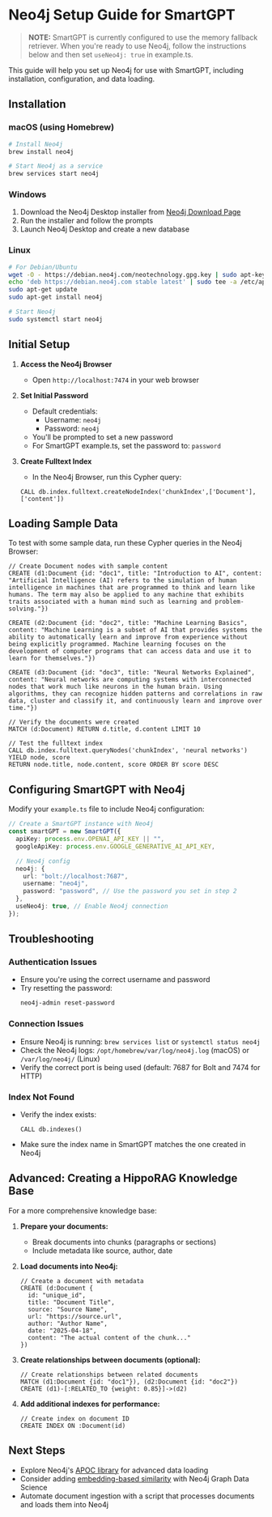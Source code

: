 # Neo4j Setup Guide for SmartGPT

> **NOTE:** SmartGPT is currently configured to use the memory fallback retriever.
> When you're ready to use Neo4j, follow the instructions below and then set `useNeo4j: true` in example.ts.

This guide will help you set up Neo4j for use with SmartGPT, including installation, configuration, and data loading.

## Installation

### macOS (using Homebrew)

```bash
# Install Neo4j
brew install neo4j

# Start Neo4j as a service
brew services start neo4j
```

### Windows

1. Download the Neo4j Desktop installer from [Neo4j Download Page](https://neo4j.com/download/)
2. Run the installer and follow the prompts
3. Launch Neo4j Desktop and create a new database

### Linux

```bash
# For Debian/Ubuntu
wget -O - https://debian.neo4j.com/neotechnology.gpg.key | sudo apt-key add -
echo 'deb https://debian.neo4j.com stable latest' | sudo tee -a /etc/apt/sources.list.d/neo4j.list
sudo apt-get update
sudo apt-get install neo4j

# Start Neo4j
sudo systemctl start neo4j
```

## Initial Setup

1. **Access the Neo4j Browser**
   * Open `http://localhost:7474` in your web browser

2. **Set Initial Password**
   * Default credentials:
     * Username: `neo4j`
     * Password: `neo4j`
   * You'll be prompted to set a new password
   * For SmartGPT example.ts, set the password to: `password`

3. **Create Fulltext Index**
   * In the Neo4j Browser, run this Cypher query:
   ```cypher
   CALL db.index.fulltext.createNodeIndex('chunkIndex',['Document'],['content'])
   ```

## Loading Sample Data

To test with some sample data, run these Cypher queries in the Neo4j Browser:

```cypher
// Create Document nodes with sample content
CREATE (d1:Document {id: "doc1", title: "Introduction to AI", content: "Artificial Intelligence (AI) refers to the simulation of human intelligence in machines that are programmed to think and learn like humans. The term may also be applied to any machine that exhibits traits associated with a human mind such as learning and problem-solving."})

CREATE (d2:Document {id: "doc2", title: "Machine Learning Basics", content: "Machine Learning is a subset of AI that provides systems the ability to automatically learn and improve from experience without being explicitly programmed. Machine learning focuses on the development of computer programs that can access data and use it to learn for themselves."})

CREATE (d3:Document {id: "doc3", title: "Neural Networks Explained", content: "Neural networks are computing systems with interconnected nodes that work much like neurons in the human brain. Using algorithms, they can recognize hidden patterns and correlations in raw data, cluster and classify it, and continuously learn and improve over time."})

// Verify the documents were created
MATCH (d:Document) RETURN d.title, d.content LIMIT 10

// Test the fulltext index
CALL db.index.fulltext.queryNodes('chunkIndex', 'neural networks') YIELD node, score
RETURN node.title, node.content, score ORDER BY score DESC
```

## Configuring SmartGPT with Neo4j

Modify your `example.ts` file to include Neo4j configuration:

```typescript
// Create a SmartGPT instance with Neo4j
const smartGPT = new SmartGPT({
  apiKey: process.env.OPENAI_API_KEY || "",
  googleApiKey: process.env.GOOGLE_GENERATIVE_AI_API_KEY,

  // Neo4j config
  neo4j: {
    url: "bolt://localhost:7687",
    username: "neo4j",
    password: "password", // Use the password you set in step 2
  },
  useNeo4j: true, // Enable Neo4j connection
});
```

## Troubleshooting

### Authentication Issues

* Ensure you're using the correct username and password
* Try resetting the password:
  ```bash
  neo4j-admin reset-password
  ```

### Connection Issues

* Ensure Neo4j is running: `brew services list` or `systemctl status neo4j`
* Check the Neo4j logs: `/opt/homebrew/var/log/neo4j.log` (macOS) or `/var/log/neo4j/` (Linux)
* Verify the correct port is being used (default: 7687 for Bolt and 7474 for HTTP)

### Index Not Found

* Verify the index exists:
  ```cypher
  CALL db.indexes()
  ```
* Make sure the index name in SmartGPT matches the one created in Neo4j

## Advanced: Creating a HippoRAG Knowledge Base

For a more comprehensive knowledge base:

1. **Prepare your documents:**
   * Break documents into chunks (paragraphs or sections)
   * Include metadata like source, author, date

2. **Load documents into Neo4j:**
   ```cypher
   // Create a document with metadata
   CREATE (d:Document {
     id: "unique_id",
     title: "Document Title",
     source: "Source Name",
     url: "https://source.url",
     author: "Author Name",
     date: "2025-04-18",
     content: "The actual content of the chunk..."
   })
   ```

3. **Create relationships between documents (optional):**
   ```cypher
   // Create relationships between related documents
   MATCH (d1:Document {id: "doc1"}), (d2:Document {id: "doc2"})
   CREATE (d1)-[:RELATED_TO {weight: 0.85}]->(d2)
   ```

4. **Add additional indexes for performance:**
   ```cypher
   // Create index on document ID
   CREATE INDEX ON :Document(id)
   ```

## Next Steps

* Explore Neo4j's [APOC library](https://neo4j.com/labs/apoc/) for advanced data loading
* Consider adding [embedding-based similarity](https://neo4j.com/docs/graph-data-science/current/machine-learning/node-embeddings/) with Neo4j Graph Data Science
* Automate document ingestion with a script that processes documents and loads them into Neo4j
